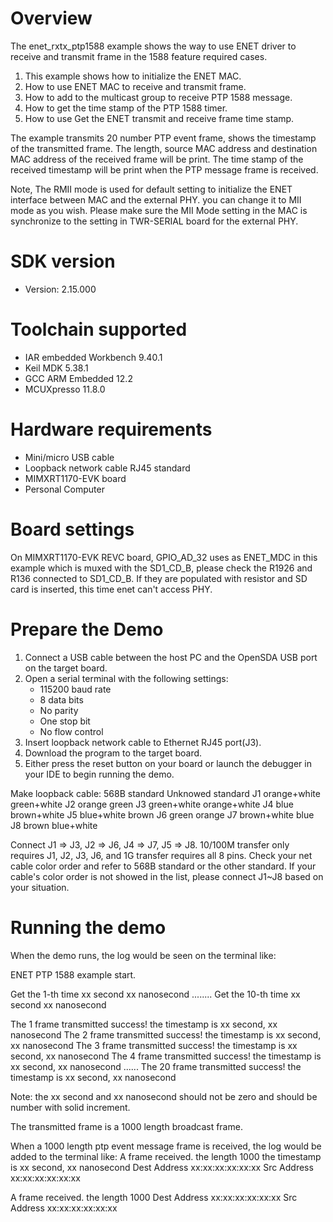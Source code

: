 Overview
========

The enet_rxtx_ptp1588 example shows the way to use ENET driver to  
 receive and transmit frame in the 1588 feature required cases.

1. This example shows how to initialize the ENET MAC.
2. How to use ENET MAC to receive and transmit frame.
3. How to add to the multicast group to receive PTP 1588 message.
4. How to get the time stamp of the PTP 1588 timer.
4. How to use Get the ENET transmit and receive frame time stamp.

The example transmits 20 number PTP event frame, shows the timestamp of the transmitted frame.
The length, source MAC address and destination MAC address of the received frame will be print. 
The time stamp of the received timestamp will be print when the PTP message frame is received. 

Note, The RMII mode is used for default setting to initialize the ENET interface between MAC and the external PHY. you 
can change it to MII mode as you wish. Please make sure the MII Mode setting in the MAC is synchronize to the setting
in TWR-SERIAL board for the external PHY.

SDK version
===========
- Version: 2.15.000

Toolchain supported
===================
- IAR embedded Workbench  9.40.1
- Keil MDK  5.38.1
- GCC ARM Embedded  12.2
- MCUXpresso  11.8.0

Hardware requirements
=====================
- Mini/micro USB cable
- Loopback network cable RJ45 standard
- MIMXRT1170-EVK board
- Personal Computer

Board settings
==============
On MIMXRT1170-EVK REVC board, GPIO_AD_32 uses as ENET_MDC in this example which is muxed with the SD1_CD_B,
please check the R1926 and R136 connected to SD1_CD_B. If they are populated with resistor and SD card is
inserted, this time enet can't access PHY.

Prepare the Demo
================
1.  Connect a USB cable between the host PC and the OpenSDA USB port on the target board.
2.  Open a serial terminal with the following settings:
    - 115200 baud rate
    - 8 data bits
    - No parity
    - One stop bit
    - No flow control
3.  Insert loopback network cable to Ethernet RJ45 port(J3).
4.  Download the program to the target board.
5.  Either press the reset button on your board or launch the debugger in your IDE to begin running the demo.

Make loopback cable:
    568B standard 	Unknowed standard
J1	orange+white    green+white
J2	orange          green
J3	green+white     orange+white
J4	blue            brown+white
J5	blue+white      brown
J6	green           orange
J7	brown+white     blue
J8	brown           blue+white

Connect J1 => J3, J2 => J6, J4 => J7, J5 => J8. 10/100M transfer only requires J1, J2, J3, J6, and 1G transfer requires all 8 pins.
Check your net cable color order and refer to 568B standard or the other standard. If your cable's color order is not showed in the list,
please connect J1~J8 based on your situation.

Running the demo
================
When the demo runs, the log would be seen on the terminal like:

ENET PTP 1588 example start.

Get the 1-th time xx second xx nanosecond
........
Get the 10-th time xx second xx nanosecond

The 1 frame transmitted success! the timestamp is xx second, xx nanosecond
The 2 frame transmitted success! the timestamp is xx second, xx nanosecond
The 3 frame transmitted success! the timestamp is xx second, xx nanosecond
The 4 frame transmitted success! the timestamp is xx second, xx nanosecond
......
The 20 frame transmitted success! the timestamp is xx second, xx nanosecond

Note: the xx second and xx nanosecond should not be zero and should be number with solid increment.

The transmitted frame is a 1000 length broadcast frame.

When a 1000 length ptp event message frame is received, the log would be added to the terminal like:
A frame received. the length 1000 the timestamp is xx second, xx nanosecond
Dest Address xx:xx:xx:xx:xx:xx Src Address xx:xx:xx:xx:xx:xx

A frame received. the length 1000 Dest Address xx:xx:xx:xx:xx:xx Src Address xx:xx:xx:xx:xx:xx
